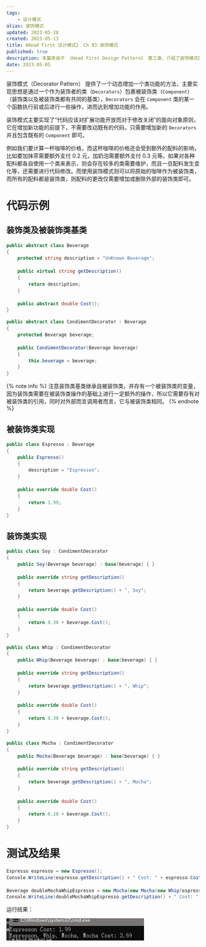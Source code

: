 ```yaml
---
tags:
    - 设计模式
alias: 装饰模式
updated: 2023-05-28
created: 2023-05-13
title: 《Head First 设计模式》 Ch 03 装饰模式
published: true
description: 本篇来自于 《Head First Design Pattern》 第三章，介绍了装饰模式的定义及运用。
date: 2023-05-05
---
```


装饰模式（Decorator Pattern） 提供了一个动态增加一个类功能的方法，主要实现思想是通过一个作为装饰者的类（`Decorators`）包裹被装饰类（`Component`）（装饰类以及被装饰类都有共同的基类），`Decorators` 会在 `Component` 类的某一个函数执行前或后进行一些操作，进而达到增加功能的作用。

装饰模式主要实现了“代码应该对扩展功能开放而对于修改关闭”的面向对象原则，它在增加新功能的前提下，不需要改动既有的代码，只需要增加新的 `Decorators` 并且包含既有的 `Component` 即可。

例如我们要计算一杯咖啡的价格，而这杯咖啡的价格还会受到额外的配料的影响，比如要加抹茶需要额外支付 0.2 元，加奶泡需要额外支付 0.3 元等。如果对各种配料都各自使用一个类来表示，则会存在较多的类需要维护，而且一旦配料发生变化等，还需要进行代码修改。而使用装饰模式则可以将原始的咖啡作为被装饰类，而所有的配料都是装饰类，则配料的更改仅需要增加或删除外部的装饰类即可。

# 代码示例

## 装饰类及被装饰类基类

```cs 被装饰类基类
public abstract class Beverage
{
    protected string description = "UnKnown Beverage";

    public virtual string getDescription()
    {
        return description;
    }

    public abstract double Cost();
}
```

```cs 装饰类基类
public abstract class CondimentDecorator : Beverage
{
    protected Beverage beverage;

    public CondimentDecorator(Beverage beverage)
    {
        this.beverage = beverage;
    }
}
```

{% note info %}
注意装饰类基类继承自被装饰类，并存有一个被装饰类的变量，因为装饰类需要在被装饰类操作的基础上进行一定额外的操作，所以它需要存有对被装饰类的引用，同时对外部而言调用者而言，它与被装饰类相同。
{% endnote %}

## 被装饰类实现

```cs 浓咖啡
public class Espresso : Beverage
{
    public Espresso()
    {
        description = "Espresson";
    }

    public override double Cost()
    {
        return 1.99;
    }
}
```

## 装饰类实现

```cs 酱油
public class Soy : CondimentDecorator
{
    public Soy(Beverage beverage) : base(beverage) { }

    public override string getDescription()
    {
        return beverage.getDescription() + ", Soy";
    }

    public override double Cost()
    {
        return 0.30 + beverage.Cost();
    }
}
```

```cs 奶泡
public class Whip : CondimentDecorator
{
    public Whip(Beverage beverage) : base(beverage) { }

    public override string getDescription()
    {
        return beverage.getDescription() + ", Whip";
    }

    public override double Cost()
    {
        return 0.30 + beverage.Cost();
    }
}
```

```cs 抹茶
public class Mocha : CondimentDecorator
{
    public Mocha(Beverage beverage) : base(beverage) { }

    public override string getDescription()
    {
        return beverage.getDescription() + ", Mocha";
    }

    public override double Cost()
    {
        return 0.20 + beverage.Cost();
    }
}
```

# 测试及结果

```cs 测试代码
Espresso espresso = new Espresso();
Console.WriteLine(espresso.getDescription() + " Cost: " + espresso.Cost());

Beverage doubleMochaWhipEspresso = new Mocha(new Mocha(new Whip(espresso)));
Console.WriteLine(doubleMochaWhipEspresso.getDescription() + " Cost: " + doubleMochaWhipEspresso.Cost());
```

运行结果：

![装饰模式运行结果](/ch_03_the_decorator_pattern/2019-01-15-23-43-20.png)
